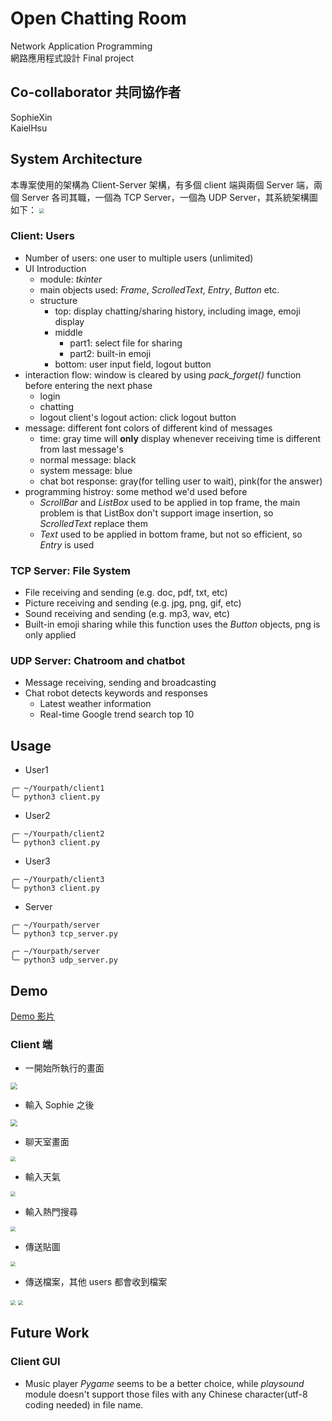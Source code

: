 # Open Chatting Room

Network Application Programming <br>
網路應用程式設計 Final project

## Co-collaborator 共同協作者

SophieXin <br>
KaielHsu


## System Architecture
本專案使用的架構為 Client-Server 架構，有多個 client 端與兩個 Server 端，兩個 Server 各司其職，一個為 TCP Server，一個為 UDP Server，其系統架構圖如下：
<img src="./demo/ofVAVOF.png" style="zoom: 50%;" />


### Client: Users
* Number of users: one user to multiple users (unlimited)
* UI Introduction
    * module: *tkinter*
    * main objects used: *Frame*, *ScrolledText*, *Entry*, *Button* etc.
    * structure
        * top: display chatting/sharing history, including image, emoji display
        * middle
            * part1: select file for sharing
            * part2: built-in emoji
        * bottom: user input field, logout button
* interaction flow: window is cleared by using *pack_forget()* function before entering the next phase
	* login
	* chatting
	* logout
		client's logout action: click logout button
* message: different font colors of different kind of messages
	* time: gray
	time will **only** display whenever receiving time is different from last message's
	* normal message: black
	* system message: blue
	* chat bot response: gray(for telling user to wait), pink(for the answer)
* programming histroy: some method we'd used before
    * *ScrollBar* and *ListBox*
    used to be applied in top frame, the main problem is that ListBox don't support image insertion, so *ScrolledText* replace them
    * *Text*
    used to be applied in bottom frame, but not so efficient, so *Entry* is used

### TCP Server: File System
* File receiving and sending (e.g. doc, pdf, txt, etc)
* Picture receiving and sending (e.g. jpg, png, gif, etc)
* Sound receiving and sending (e.g. mp3, wav, etc)
* Built-in emoji sharing
    while this function uses the *Button* objects, png is only applied


### UDP Server: Chatroom and chatbot
* Message receiving, sending and broadcasting
* Chat robot detects keywords and responses
    * Latest weather information
    * Real-time Google trend search top 10

## Usage
* User1
```
╭─ ~/Yourpath/client1
╰─ python3 client.py
```
* User2
```
╭─ ~/Yourpath/client2
╰─ python3 client.py
```
* User3
```
╭─ ~/Yourpath/client3
╰─ python3 client.py
```
* Server
```
╭─ ~/Yourpath/server
╰─ python3 tcp_server.py

╭─ ~/Yourpath/server
╰─ python3 udp_server.py
```

## Demo
[Demo 影片](https://www.youtube.com/watch?v=Zzy99qyFt9M)

### Client 端
* 一開始所執行的畫面
<img src="./demo/OlFy4fu.png" style="zoom:67%;" />

* 輸入 Sophie 之後
<img src="./demo/CiPbvOB.png" style="zoom:67%;" />

* 聊天室畫面
<img src="./demo/NGg9XRU.png" style="zoom:50%;" />

* 輸入天氣
<img src="./demo/hsG0qnP.png" style="zoom:50%;" />

* 輸入熱門搜尋
<img src="./demo/ehyrgXE.png" style="zoom:50%;" />

* 傳送貼圖
<img src="./demo/6iwgWT9.png" style="zoom:50%;" />

* 傳送檔案，其他 users 都會收到檔案
<img src="./demo/9wtgKW1.png" style="zoom: 50%;" />
<img src="./demo/KixhVmc.png" style="zoom: 50%;" />


## Future Work
### Client GUI
* Music player
	*Pygame* seems to be a better choice, while *playsound* module doesn't support those files with any Chinese character(utf-8 coding needed) in file name.
